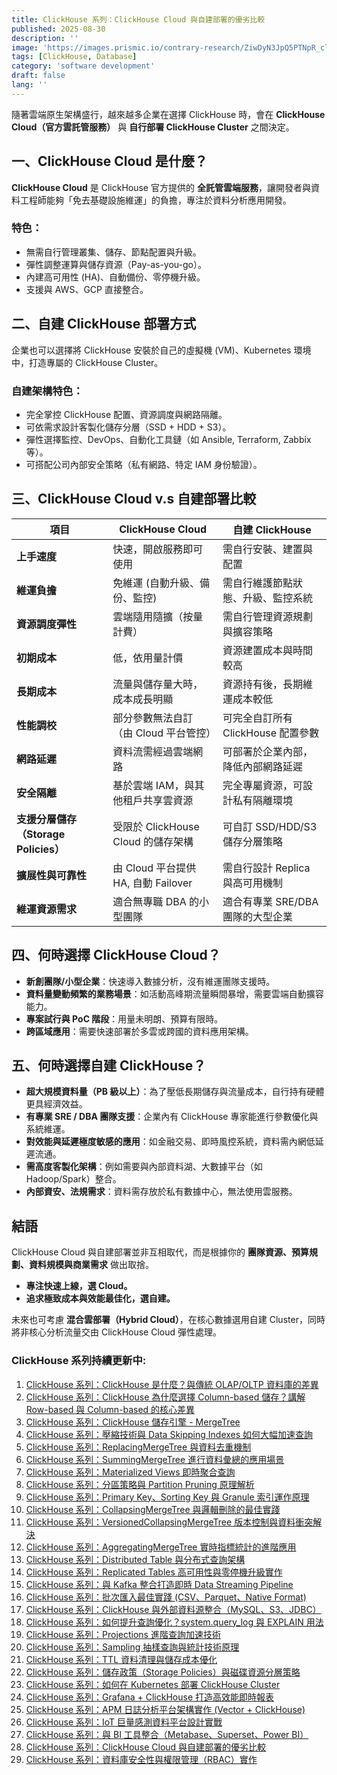```yaml
---
title: ClickHouse 系列：ClickHouse Cloud 與自建部署的優劣比較
published: 2025-08-30
description: ''
image: 'https://images.prismic.io/contrary-research/ZiwDyN3JpQ5PTNpR_clickhousecover.png?auto=format,compress'
tags: [ClickHouse, Database]
category: 'software development'
draft: false 
lang: ''
---
```


隨著雲端原生架構盛行，越來越多企業在選擇 ClickHouse 時，會在 **ClickHouse Cloud（官方雲託管服務）** 與 **自行部署 ClickHouse Cluster** 之間決定。

## 一、ClickHouse Cloud 是什麼？

**ClickHouse Cloud** 是 ClickHouse 官方提供的 **全託管雲端服務**，讓開發者與資料工程師能夠「免去基礎設施維運」的負擔，專注於資料分析應用開發。

### 特色：

* 無需自行管理叢集、儲存、節點配置與升級。
* 彈性調整運算與儲存資源（Pay-as-you-go）。
* 內建高可用性 (HA)、自動備份、零停機升級。
* 支援與 AWS、GCP 直接整合。

## 二、自建 ClickHouse 部署方式

企業也可以選擇將 ClickHouse 安裝於自己的虛擬機 (VM)、Kubernetes 環境中，打造專屬的 ClickHouse Cluster。

### 自建架構特色：

* 完全掌控 ClickHouse 配置、資源調度與網路隔離。
* 可依需求設計客製化儲存分層（SSD + HDD + S3）。
* 彈性選擇監控、DevOps、自動化工具鏈（如 Ansible, Terraform, Zabbix 等）。
* 可搭配公司內部安全策略（私有網路、特定 IAM 身份驗證）。

## 三、ClickHouse Cloud v.s 自建部署比較

| 項目                           | ClickHouse Cloud             | 自建 ClickHouse           |
| ---------------------------- | ---------------------------- | ----------------------- |
| **上手速度**                     | 快速，開啟服務即可使用                  | 需自行安裝、建置與配置             |
| **維運負擔**                     | 免維運 (自動升級、備份、監控)             | 需自行維護節點狀態、升級、監控系統       |
| **資源調度彈性**                   | 雲端隨用隨擴（按量計費）                 | 需自行管理資源規劃與擴容策略          |
| **初期成本**                     | 低，依用量計價                      | 資源建置成本與時間較高             |
| **長期成本**                     | 流量與儲存量大時，成本成長明顯              | 資源持有後，長期維運成本較低          |
| **性能調校**                     | 部分參數無法自訂（由 Cloud 平台管控）       | 可完全自訂所有 ClickHouse 配置參數 |
| **網路延遲**                     | 資料流需經過雲端網路                   | 可部署於企業內部，降低內部網路延遲       |
| **安全隔離**                     | 基於雲端 IAM，與其他租戶共享雲資源          | 完全專屬資源，可設計私有隔離環境        |
| **支援分層儲存（Storage Policies）** | 受限於 ClickHouse Cloud 的儲存架構   | 可自訂 SSD/HDD/S3 儲存分層策略   |
| **擴展性與可靠性**                  | 由 Cloud 平台提供 HA, 自動 Failover | 需自行設計 Replica 與高可用機制    |
| **維運資源需求**                   | 適合無專職 DBA 的小型團隊              | 適合有專業 SRE/DBA 團隊的大型企業   |

## 四、何時選擇 ClickHouse Cloud？

* **新創團隊/小型企業**：快速導入數據分析，沒有維運團隊支援時。
* **資料量變動頻繁的業務場景**：如活動高峰期流量瞬間暴增，需要雲端自動擴容能力。
* **專案試行與 PoC 階段**：用量未明朗、預算有限時。
* **跨區域應用**：需要快速部署於多雲或跨國的資料應用架構。

## 五、何時選擇自建 ClickHouse？

* **超大規模資料量（PB 級以上）**：為了壓低長期儲存與流量成本，自行持有硬體更具經濟效益。
* **有專業 SRE / DBA 團隊支援**：企業內有 ClickHouse 專家能進行參數優化與系統維運。
* **對效能與延遲極度敏感的應用**：如金融交易、即時風控系統，資料需內網低延遲流通。
* **需高度客製化架構**：例如需要與內部資料湖、大數據平台（如 Hadoop/Spark）整合。
* **內部資安、法規需求**：資料需存放於私有數據中心，無法使用雲服務。

## 結語

ClickHouse Cloud 與自建部署並非互相取代，而是根據你的 **團隊資源、預算規劃、資料規模與商業需求** 做出取捨。

* **專注快速上線，選 Cloud。**
* **追求極致成本與效能最佳化，選自建。**

未來也可考慮 **混合雲部署（Hybrid Cloud）**，在核心數據選用自建 Cluster，同時將非核心分析流量交由 ClickHouse Cloud 彈性處理。

### ClickHouse 系列持續更新中:

1. [ClickHouse 系列：ClickHouse 是什麼？與傳統 OLAP/OLTP 資料庫的差異](https://blog.vicwen.app/posts/what-is-clickhouse/)
2. [ClickHouse 系列：ClickHouse 為什麼選擇 Column-based 儲存？講解 Row-based 與 Column-based 的核心差異](https://blog.vicwen.app/posts/clickhouse-column-row-based-storage/)
3. [ClickHouse 系列：ClickHouse 儲存引擎 - MergeTree](https://blog.vicwen.app/posts/clickhouse-mergetree-engine)
4. [ClickHouse 系列：壓縮技術與 Data Skipping Indexes 如何大幅加速查詢](https://blog.vicwen.app/posts/clickhouse-compression-skipping-index/)
5. [ClickHouse 系列：ReplacingMergeTree 與資料去重機制](https://blog.vicwen.app/posts/clickhouse-replacingmergetree-deduplication/)
6. [ClickHouse 系列：SummingMergeTree 進行資料彙總的應用場景](https://blog.vicwen.app/posts/clickhouse-summingmergetree-aggregation/)
7. [ClickHouse 系列：Materialized Views 即時聚合查詢](https://blog.vicwen.app/posts/clickhouse-materialized-view/)
8. [ClickHouse 系列：分區策略與 Partition Pruning 原理解析](https://blog.vicwen.app/posts/clickhouse-partition-pruning/)
9. [ClickHouse 系列：Primary Key、Sorting Key 與 Granule 索引運作原理](https://blog.vicwen.app/posts/clickhouse-primary-sorting-key/)
10. [ClickHouse 系列：CollapsingMergeTree 與邏輯刪除的最佳實踐](https://blog.vicwen.app/posts/clickhouse-collapsingmergetree/)
11. [ClickHouse 系列：VersionedCollapsingMergeTree 版本控制與資料衝突解決](https://blog.vicwen.app/posts/clickhouse-versioned-collapsingmergetree/)
12. [ClickHouse 系列：AggregatingMergeTree 實時指標統計的進階應用](https://blog.vicwen.app/posts/clickhouse-aggregatingmergetree/)
13. [ClickHouse 系列：Distributed Table 與分布式查詢架構](https://blog.vicwen.app/posts/clickhouse-distributed-table-architecture/)
14. [ClickHouse 系列：Replicated Tables 高可用性與零停機升級實作](https://blog.vicwen.app/posts/clickhouse-replication-failover/)
15. [ClickHouse 系列：與 Kafka 整合打造即時 Data Streaming Pipeline](https://blog.vicwen.app/posts/clickhouse-kafka-data-streaming-pipeline/)
16. [ClickHouse 系列：批次匯入最佳實踐 (CSV、Parquet、Native Format)](https://blog.vicwen.app/posts/clickhouse-batch-import/)
17. [ClickHouse 系列：ClickHouse 與外部資料源整合（MySQL、S3、JDBC）](https://blog.vicwen.app/posts/clickhouse-external-data-integration/)
18. [ClickHouse 系列：如何提升查詢優化？system.query_log 與 EXPLAIN 用法](https://blog.vicwen.app/posts/clickhouse-query-log-explain/)
19. [ClickHouse 系列：Projections 進階查詢加速技術](https://blog.vicwen.app/posts/clickhouse-projections-optimization/)
20. [ClickHouse 系列：Sampling 抽樣查詢與統計技術原理](https://blog.vicwen.app/posts/clickhouse-sampling-statistics/)
21. [ClickHouse 系列：TTL 資料清理與儲存成本優化](https://blog.vicwen.app/posts/clickhouse-ttl-storage-management/)
22. [ClickHouse 系列：儲存政策（Storage Policies）與磁碟資源分層策略](https://blog.vicwen.app/posts/clickhouse-storage-policies/)
23. [ClickHouse 系列：如何在 Kubernetes 部署 ClickHouse Cluster](https://blog.vicwen.app/posts/clickhouse-kubernetes-deployment/)
24. [ClickHouse 系列：Grafana + ClickHouse 打造高效能即時報表](https://blog.vicwen.app/posts/clickhouse-grafana-dashboard/)
25. [ClickHouse 系列：APM 日誌分析平台架構實作 (Vector + ClickHouse)](https://blog.vicwen.app/posts/clickhouse-apm-log-analytics/)
26. [ClickHouse 系列：IoT 巨量感測資料平台設計實戰](https://blog.vicwen.app/posts/clickhouse-iot-analytics/)
27. [ClickHouse 系列：與 BI 工具整合（Metabase、Superset、Power BI）](https://blog.vicwen.app/posts/clickhouse-bi-integration/)
28. [ClickHouse 系列：ClickHouse Cloud 與自建部署的優劣比較](https://blog.vicwen.app/posts/clickhouse-cloud-vs-self-host/)
29. [ClickHouse 系列：資料庫安全性與權限管理（RBAC）實作](https://blog.vicwen.app/posts/clickhouse-security-rbac/)


